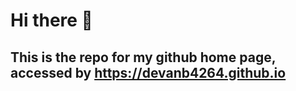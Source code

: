 # Hi there 👋 
## This is the repo for my github home page, accessed by https://devanb4264.github.io
